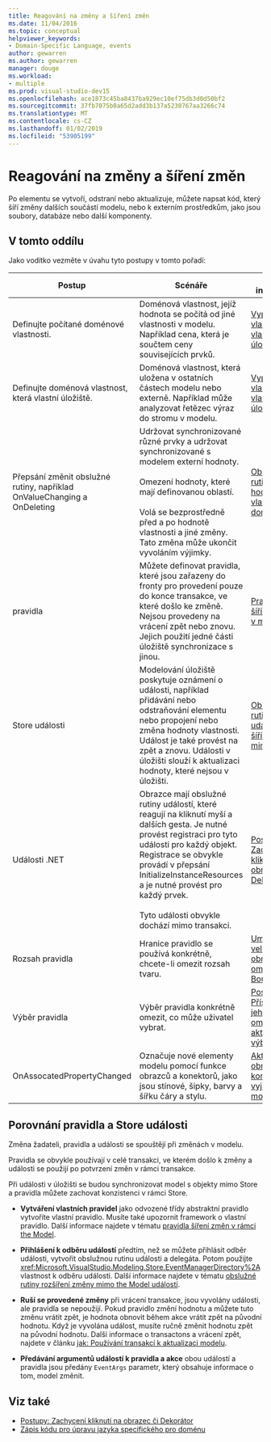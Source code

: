 ```yaml
---
title: Reagování na změny a šíření změn
ms.date: 11/04/2016
ms.topic: conceptual
helpviewer_keywords:
- Domain-Specific Language, events
author: gewarren
ms.author: gewarren
manager: douge
ms.workload:
- multiple
ms.prod: visual-studio-dev15
ms.openlocfilehash: ace1873c45ba8437ba929ec10ef75db3d0d50bf2
ms.sourcegitcommit: 37fb7075b0a65d2add3b137a5230767aa3266c74
ms.translationtype: MT
ms.contentlocale: cs-CZ
ms.lasthandoff: 01/02/2019
ms.locfileid: "53905199"
---
```

# <a name="responding-to-and-propagating-changes"></a>Reagování na změny a šíření změn
Po elementu se vytvoří, odstraní nebo aktualizuje, můžete napsat kód, který šíří změny dalších součástí modelu, nebo k externím prostředkům, jako jsou soubory, databáze nebo další komponenty.

## <a name="in-this-section"></a>V tomto oddílu
 Jako vodítko vezměte v úvahu tyto postupy v tomto pořadí:

|Postup|Scénáře|Další informace|
|-|-|-|
|Definujte počítané doménové vlastnosti.|Doménová vlastnost, jejíž hodnota se počítá od jiné vlastnosti v modelu. Například cena, která je součtem ceny souvisejících prvků.|[Vypočtené a vlastní vlastnosti úložiště](../modeling/calculated-and-custom-storage-properties.md)|
|Definujte doménová vlastnost, která vlastní úložiště.|Doménová vlastnost, která uložena v ostatních částech modelu nebo externě. Například může analyzovat řetězec výraz do stromu v modelu.|[Vypočtené a vlastní vlastnosti úložiště](../modeling/calculated-and-custom-storage-properties.md)|
|Přepsání změnit obslužné rutiny, například OnValueChanging a OnDeleting|Udržovat synchronizované různé prvky a udržovat synchronizované s modelem externí hodnoty.<br /><br /> Omezení hodnoty, které mají definovanou oblastí.<br /><br /> Volá se bezprostředně před a po hodnotě vlastnosti a jiné změny. Tato změna může ukončit vyvoláním výjimky.|[Obslužné rutiny změny hodnoty vlastnosti domény](../modeling/domain-property-value-change-handlers.md)|
|pravidla|Můžete definovat pravidla, které jsou zařazeny do fronty pro provedení pouze do konce transakce, ve které došlo ke změně. Nejsou provedeny na vrácení zpět nebo znovu. Jejich použití jedné části úložiště synchronizace s jinou.|[Pravidla šířící změny v modelu](../modeling/rules-propagate-changes-within-the-model.md)|
|Store události|Modelování úložiště poskytuje oznámení o události, například přidávání nebo odstraňování elementu nebo propojení nebo změna hodnoty vlastnosti. Událost je také provést na zpět a znovu. Události v úložišti slouží k aktualizaci hodnoty, které nejsou v úložišti.|[Obslužné rutiny události šířící změny mimo model](../modeling/event-handlers-propagate-changes-outside-the-model.md)|
|Události .NET|Obrazce mají obslužné rutiny událostí, které reagují na kliknutí myší a dalších gesta. Je nutné provést registraci pro tyto události pro každý objekt. Registrace se obvykle provádí v přepsání InitializeInstanceResources a je nutné provést pro každý prvek.<br /><br /> Tyto události obvykle dochází mimo transakci.|[Postupy: Zachycení kliknutí na obrazec či Dekorátor](../modeling/how-to-intercept-a-click-on-a-shape-or-decorator.md)|
|Rozsah pravidla|Hranice pravidlo se používá konkrétně, chcete-li omezit rozsah tvaru.|[Umístění a velikost obrazce omezení BoundsRules](../modeling/boundsrules-constrain-shape-location-and-size.md)|
|Výběr pravidla|Výběr pravidla konkrétně omezit, co může uživatel vybrat.|[Postupy: Přístup a jeho omezení aktuální výběr](../modeling/how-to-access-and-constrain-the-current-selection.md)|
|OnAssocatedPropertyChanged|Označuje nové elementy modelu pomocí funkce obrazců a konektorů, jako jsou stínové, šipky, barvy a šířku čáry a stylu.|[Aktualizace obrazců a konektorů k vyjádření modelu](../modeling/updating-shapes-and-connectors-to-reflect-the-model.md)|

## <a name="comparing-rules-and-store-events"></a>**Porovnání pravidla a Store události**
 Změna žadateli, pravidla a události se spouštějí při změnách v modelu.

 Pravidla se obvykle používají v celé transakci, ve kterém došlo k změny a události se použijí po potvrzení změn v rámci transakce.

 Při události v úložišti se budou synchronizovat model s objekty mimo Store a pravidla můžete zachovat konzistenci v rámci Store.

-   **Vytváření vlastních pravidel** jako odvozené třídy abstraktní pravidlo vytvoříte vlastní pravidlo. Musíte také upozornit framework o vlastní pravidlo. Další informace najdete v tématu [pravidla šíření změn v rámci the Model](../modeling/rules-propagate-changes-within-the-model.md).

-   **Přihlášení k odběru událostí** předtím, než se můžete přihlásit odběr události, vytvořit obslužnou rutinu události a delegáta. Potom použijte <xref:Microsoft.VisualStudio.Modeling.Store.EventManagerDirectory%2A>vlastnost k odběru události. Další informace najdete v tématu [obslužné rutiny rozšíření změny mimo the Model událostí](../modeling/event-handlers-propagate-changes-outside-the-model.md).

-   **Ruší se provedené změny** při vrácení transakce, jsou vyvolány události, ale pravidla se nepoužijí. Pokud pravidlo změní hodnotu a můžete tuto změnu vrátit zpět, je hodnota obnovit během akce vrátit zpět na původní hodnotu. Když je vyvolána událost, musíte ručně změnit hodnotu zpět na původní hodnotu. Další informace o transactons a vrácení zpět, najdete v článku [jak: Používání transakcí k aktualizaci modelu](../modeling/how-to-use-transactions-to-update-the-model.md).

-   **Předávání argumentů událostí k pravidla a akce** obou událostí a pravidla jsou předány `EventArgs` parametr, který obsahuje informace o tom, model změnit.

## <a name="see-also"></a>Viz také

- [Postupy: Zachycení kliknutí na obrazec či Dekorátor](../modeling/how-to-intercept-a-click-on-a-shape-or-decorator.md)
- [Zápis kódu pro úpravu jazyka specifického pro doménu](../modeling/writing-code-to-customise-a-domain-specific-language.md)